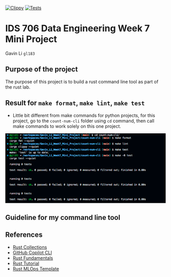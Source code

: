 [![Clippy](https://github.com/nogibjj/Gavin_Li_Week7_Mini_Project/actions/workflows/lint.yml/badge.svg)](https://github.com/nogibjj/Gavin_Li_Week7_Mini_Project/actions/workflows/lint.yml)
[![Tests](https://github.com/nogibjj/Gavin_Li_Week7_Mini_Project/actions/workflows/tests.yml/badge.svg)](https://github.com/nogibjj/Gavin_Li_Week7_Mini_Project/actions/workflows/tests.yml)

# IDS 706 Data Engineering Week 7 Mini Project

Gavin Li `gl183`

## Purpose of the project

The purpose of this project is to build a rust command line tool as part of the rust lab.

## Result for `make format`, `make lint`, `make test`

- Little bit different from make commands for python projects, for this project, go to the `count-num-cli` folder using `cd` command, then call make commands to work solely on this one project.

![make_rslt](./resources/make_rslts.png)

## Guideline for my command line tool




## References

* [Rust Collections](https://doc.rust-lang.org/std/collections/index.html)
* [GitHub Copilot CLI](https://www.npmjs.com/package/@githubnext/github-copilot-cli)
* [Rust Fundamentals](https://github.com/alfredodeza/rust-fundamentals)
* [Rust Tutorial](https://nogibjj.github.io/rust-tutorial/)
* [Rust MLOps Template](https://github.com/nogibjj/mlops-template)
